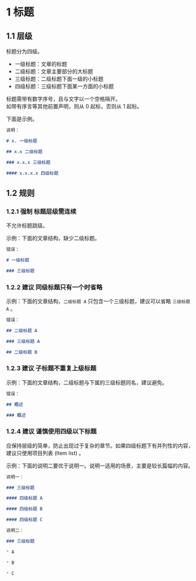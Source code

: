 # 1 标题

## 1.1 层级

标题分为四级。

- 一级标题：文章的标题
- 二级标题：文章主要部分的大标题
- 三级标题：二级标题下面一级的小标题
- 四级标题：三级标题下面某一方面的小标题

标题需带有数字序号，且与文字以一个空格隔开。  
如带有序言等其他前置声明，则从 0 起标，否则从 1 起标。  

下面是示例。

```markdown
说明：

# x. 一级标题

## x.x 二级标题

### x.x.x 三级标题

#### x.x.x.x 四级标题
```

## 1.2 规则

### 1.2.1 强制 标题层级需连续

不允许标题跳级。

示例：下面的文章结构，缺少二级标题。  

```markdown
错误：

# 一级标题

### 三级标题
```

### 1.2.2 建议 同级标题只有一个时省略

示例：下面的文章结构，`二级标题 A` 只包含一个三级标题，建议可以省略 `三级标题 A` 。

```markdown
错误：

## 二级标题 A

### 三级标题 A

## 二级标题 B
```

### 1.2.3 建议 子标题不重复上级标题

示例：下面的文章结构，二级标题与下属的三级标题同名，建议避免。

```markdown
错误：

## 概述

### 概述
```

### 1.2.4 建议 谨慎使用四级以下标题

应保持层级的简单，防止出现过于复杂的章节。如果四级标题下有并列性的内容，建议只使用项目列表 (Item list) 。

示例：下面的说明二要优于说明一。说明一适用的场景，主要是较长篇幅的内容。

```markdown
说明一：

### 三级标题

#### 四级标题 A

#### 四级标题 B

#### 四级标题 C

说明二：

### 三级标题

* A

* B

* C
```
